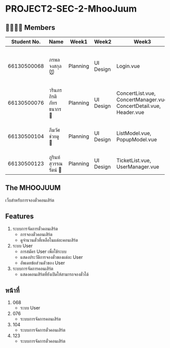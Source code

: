 # PROJECT2-SEC-2-MhooJuum
## 🧑‍🧑‍🧒‍🧒 Members
| Student No. | Name | Week1 | Week2 | Week3 | Week4 | Week5 | Resposensibility |
| - | - | - | - | - | - | - | - |
| 66130500068 | ภรพล จงสกุล 🐭 | Planning | UI Design | Login.vue | function addAccout, login, logout, deleteAccout, edit profile and reset password |  |  |
| 66130500076 | วรินภร กิรติภัทรธนากร 🎁 | Planning | UI Design | ConcertList.vue, ConcertManager.vue, ConcertDetail.vue, Header.vue | Home.vue, Footer.vue, ConcertView.vue, Banner.vue | Follow concert feature |  |
| 66130500104 | ภีมวัศ ช่วยดู 🐷 | Planning | UI Design | ListModel.vue, PopupModel.vue | EventPopup.vue, LoginManager.vue, Header.vue | popup, concert ticket booking feature |  |
| 66130500123 | ภูรินท์ สุวรรณรัตน์ 🥘 | Planning | UI Design | TicketList.vue, UserManager.vue | TicketList.vue, UserManager.vue |  |  |

## The MHOOJUUM
เว็บสำหรับการจองตั๋วคอนเสิร์ต
## Features 
1. ระบบการจัดการตั๋วคอนเสิร์ต
    - การจองตั๋วคอนเสิร์ต
    - ดูจำนวนตั๋วที่เหลือในแต่ละคอนเสิร์ต
2. ระบบ User
    - การสมัคร User เพื่อใช้ระบบ
    - แสดงประวัติการจองตั๋วของแต่ละ User
    - อัพเดทข้อส่วนตัวของ User
3. ระบบการจัดการคอนเสิร์ต
    - แสดงคอนเสิร์ตที่ยังเปิดให้สามารถจองตั๋วได้

## หน้าที่
1. 068
    - ระบบ User
2. 076
    - ระบบการจัดการคอนเสิร์ต
3. 104
    - ระบบการจัดการตั๋วคอนเสิร์ต
4. 123
    - ระบบการจัดการตั๋วคอนเสิร์ต
